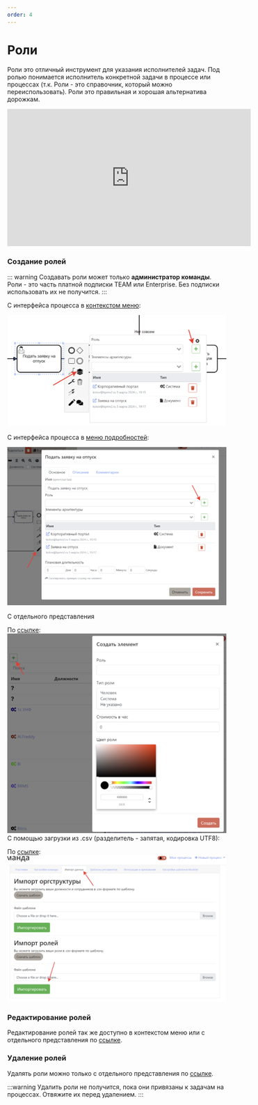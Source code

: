 ```yaml
---
order: 4
---
```


# Роли

Роли это отличный инструмент для указания исполнителей задач. Под ролью понимается исполнитель конкретной задачи в процессе или процессах (т.к. Роли - это справочник, который можно переиспользовать). Роли это правильная и хорошая альтернатива дорожкам.

<iframe width="560" height="315" src="https://www.youtube.com/embed/_2W10c0YzcI?si=Br3u2STg2zdWwIQ8" frameborder="0" allow="autoplay; encrypted-media" allowfullscreen></iframe>

### Создание ролей

::: warning
Создавать роли может только **администратор команды**. Роли - это часть платной подписки TEAM или Enterprise. Без подписки использовать их не получится.
:::

С интерфейса процесса в [контекстом меню](#контекстное-меню):

![image](create-assignee.png)

С интерфейса процесса в [меню подробностей](#меню-подробностеи-элемента):

![image](create-assignee-2.png)

C отдельного представления

По [ссылке](https://stormbpmn.com/app/team/assignees/):  
![image](create-assignee-3.png)
 C помощью загрузки из .csv (разделитель - запятая, кодировка UTF8):

По [ссылке](https://stormbpmn.com/app/team):  
![image](create-assignee-4.png)

### Редактирование ролей

Редактирование ролей так же доступно в контекстом меню или с отдельного представления по [ссылке](https://stormbpmn.com/app/team/assignees/).

### Удаление ролей

Удалять роли можно только с отдельного представления по [ссылке](https://stormbpmn.com/app/team/assignees/).

:::warning
Удалить роли не получится, пока они привязаны к задачам на процессах. Отвяжите их перед удалением.
:::
